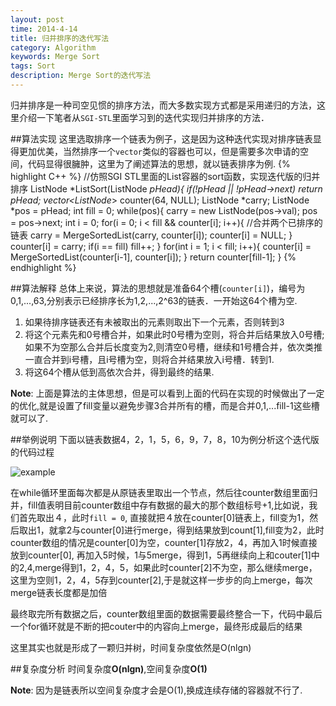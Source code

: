 ```yaml
---
layout: post
time: 2014-4-14
title: 归并排序的迭代写法
category: Algorithm
keywords: Merge Sort
tags: Sort
description: Merge Sort的迭代写法
---
```

归并排序是一种司空见惯的排序方法，而大多数实现方式都是采用递归的方法，这里介绍一下笔者从`SGI-STL`里面学习到的迭代实现归并排序的方法．

##算法实现
这里选取排序一个链表为例子，这是因为这种迭代实现对排序链表显得更加优美，当然排序一个`vector`类似的容器也可以，但是需要多次申请的空间，代码显得很臃肿，这里为了阐述算法的思想，就以链表排序为例.
{% highlight C++ %}
//仿照SGI STL里面的List容器的sort函数，实现迭代版的归并排序
ListNode *ListSort(ListNode *pHead){
    if(!pHead || !pHead->next)  return pHead;
    vector<ListNode*> counter(64, NULL);
    ListNode *carry;
    ListNode *pos = pHead;
    int fill = 0;
    while(pos){
        carry = new ListNode(pos->val);
        pos = pos->next;
        int i = 0;
        for(i = 0; i < fill && counter[i]; i++){
			//合并两个已排序的链表
            carry = MergeSortedList(carry, counter[i]); 
            counter[i] = NULL;
        }
        counter[i] = carry;
        if(i == fill) fill++;
    }
    for(int i = 1; i < fill; i++){
        counter[i] = MergeSortedList(counter[i-1], counter[i]);
    }
    return counter[fill-1];
}
{% endhighlight %}

##算法解释
总体上来说，算法的思想就是准备64个槽(`counter[i]`)，编号为0,1,...,63,分别表示已经排序长为1,2,...,2^63的链表．一开始这64个槽为空.

1.	如果待排序链表还有未被取出的元素则取出下一个元素，否则转到3
2.	将这个元素先和0号槽合并，如果此时0号槽为空则，将合并后结果放入0号槽;如果不为空那么合并后长度变为2,则清空0号槽，继续和1号槽合并，依次类推一直合并到i号槽，且i号槽为空，则将合并结果放入i号槽．转到1.
3.	将这64个槽从低到高依次合并，得到最终的结果.

**Note**: 上面是算法的主体思想，但是可以看到上面的代码在实现的时候做出了一定的优化,就是设置了fill变量以避免步骤3合并所有的槽，而是合并0,1,...fill-1这些槽就可以了.

##举例说明
下面以链表数据4，2，1，5，6，9，7，8，10为例分析这个迭代版的代码过程

![example](https://github.com/sosohu/sosohu.github.io/assets/image/posts/2015-4-14-Merge/example.png)

在while循环里面每次都是从原链表里取出一个节点，然后往counter数组里面归并，fill值表明目前counter数组中存有数据的最大的那个数组标号+1,比如说，我们首先取出４，此时`fill = 0`, 直接就把４放在counter[0]链表上，fill变为1，然后取出1，就拿2与counter[0]进行merge，得到结果放到count[1],fill变为2，此时counter数组的情况是counter[0]为空，counter[1]存放2，4，再加入1时候直接放到counter[0], 再加入5时候，1与5merge，得到1，5再继续向上和couter[1]中的2,4,merge得到1，2，4，5，如果此时counter[2]不为空，那么继续merge，这里为空则1，2，4，5存到counter[2],于是就这样一步步的向上merge，每次merge链表长度都是加倍

最终取完所有数据之后，counter数组里面的数据需要最终整合一下，代码中最后一个for循环就是不断的把couter中的内容向上merge，最终形成最后的结果 

这里其实也就是形成了一颗归并树，时间复杂度依然是O(nlgn)

##复杂度分析
时间复杂度**O(nlgn)**,空间复杂度**O(1)**

**Note**: 因为是链表所以空间复杂度才会是O(1),换成连续存储的容器就不行了.

